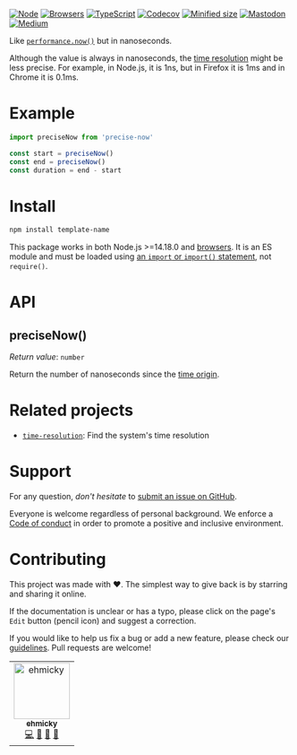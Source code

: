 [![Node](https://img.shields.io/badge/-Node.js-808080?logo=node.js&colorA=404040&logoColor=66cc33)](https://www.npmjs.com/package/precise-now)
[![Browsers](https://img.shields.io/badge/-Browsers-808080?logo=firefox&colorA=404040)](https://unpkg.com/precise-now?module)
[![TypeScript](https://img.shields.io/badge/-Typed-808080?logo=typescript&colorA=404040&logoColor=0096ff)](/types/main.d.ts)
[![Codecov](https://img.shields.io/badge/-Tested%20100%25-808080?logo=codecov&colorA=404040)](https://codecov.io/gh/ehmicky/precise-now)
[![Minified size](https://img.shields.io/bundlephobia/minzip/precise-now?label&colorA=404040&colorB=808080&logo=webpack)](https://bundlephobia.com/package/precise-now)
[![Mastodon](https://img.shields.io/badge/-Mastodon-808080.svg?logo=mastodon&colorA=404040&logoColor=9590F9)](https://fosstodon.org/@ehmicky)
[![Medium](https://img.shields.io/badge/-Medium-808080.svg?logo=medium&colorA=404040)](https://medium.com/@ehmicky)

Like
[`performance.now()`](https://developer.mozilla.org/en-US/docs/Web/API/Performance/now)
but in nanoseconds.

Although the value is always in nanoseconds, the
[time resolution](https://github.com/ehmicky/time-resolution) might be less
precise. For example, in Node.js, it is 1ns, but in Firefox it is 1ms and in
Chrome it is 0.1ms.

# Example

```js
import preciseNow from 'precise-now'

const start = preciseNow()
const end = preciseNow()
const duration = end - start
```

# Install

```bash
npm install template-name
```

This package works in both Node.js >=14.18.0 and
[browsers](https://raw.githubusercontent.com/ehmicky/dev-tasks/main/src/tasks/build/browserslist).
It is an ES module and must be loaded using
[an `import` or `import()` statement](https://gist.github.com/sindresorhus/a39789f98801d908bbc7ff3ecc99d99c),
not `require()`.

# API

## preciseNow()

_Return value_: `number`

Return the number of nanoseconds since the
[time origin](https://developer.mozilla.org/en-US/docs/Web/API/DOMHighResTimeStamp#the_time_origin).

# Related projects

- [`time-resolution`](https://github.com/ehmicky/time-resolution): Find the
  system's time resolution

# Support

For any question, _don't hesitate_ to [submit an issue on GitHub](../../issues).

Everyone is welcome regardless of personal background. We enforce a
[Code of conduct](CODE_OF_CONDUCT.md) in order to promote a positive and
inclusive environment.

# Contributing

This project was made with ❤️. The simplest way to give back is by starring and
sharing it online.

If the documentation is unclear or has a typo, please click on the page's `Edit`
button (pencil icon) and suggest a correction.

If you would like to help us fix a bug or add a new feature, please check our
[guidelines](CONTRIBUTING.md). Pull requests are welcome!

<!-- Thanks go to our wonderful contributors: -->

<!-- ALL-CONTRIBUTORS-LIST:START -->
<!-- prettier-ignore -->
<table><tr><td align="center"><a href="https://fosstodon.org/@ehmicky"><img src="https://avatars2.githubusercontent.com/u/8136211?v=4" width="100px;" alt="ehmicky"/><br /><sub><b>ehmicky</b></sub></a><br /><a href="https://github.com/ehmicky/precise-now/commits?author=ehmicky" title="Code">💻</a> <a href="#design-ehmicky" title="Design">🎨</a> <a href="#ideas-ehmicky" title="Ideas, Planning, & Feedback">🤔</a> <a href="https://github.com/ehmicky/precise-now/commits?author=ehmicky" title="Documentation">📖</a></td></tr></table>

<!-- ALL-CONTRIBUTORS-LIST:END -->
